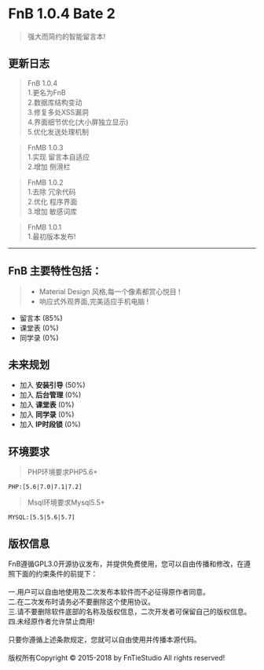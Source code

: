 
FnB 1.0.4 Bate 2
===========================
>强大而简约的智能留言本!

**更新日志**
----
>FnB 1.0.4
<br/>1.更名为FnB
<br/>2.数据库结构变动
<br/>3.修复多处XSS漏洞
<br/>4.界面细节优化(大小屏独立显示)
<br/>5.优化发送处理机制

>FnMB 1.0.3
<br/>1.实现 留言本自适应
<br/>2.增加 侧滑栏

>FnMB 1.0.2
<br/>1.去除 冗余代码
<br/>2.优化 程序界面
<br/>3.增加 敏感词库

>FnMB 1.0.1 
<br/>1.最初版本发布!
----
## FnB 主要特性包括：

> + Material Design 风格,每一个像素都赏心悦目 !
> + 响应式外观界面,完美适应手机电脑 !

 + 留言本 (85%)
 + 课堂表 (0%)
 + 同学录 (0%)

## 未来规划
 + 加入 **安装引导** (50%)
 + 加入 **后台管理** (0%)
 + 加入 **课堂表** (0%)
 + 加入 **同学录** (0%)
 + 加入 **IP时段锁** (0%)

## 环境要求
> PHP环境要求PHP5.6+
 ~~~
 PHP:[5.6|7.0|7.1|7.2]
 ~~~
> Msql环境要求Mysql5.5+
 ~~~
 MYSQL:[5.5|5.6|5.7]
 ~~~

## 版权信息
 FnB遵循GPL3.0开源协议发布，并提供免费使用，您可以自由传播和修改，在遵照下面的约束条件的前提下：
<br/>
<br/>
一.用户可以自由地使用及二次发布本软件而不必征得原作者同意。
<br/>
二.在二次发布时请务必不要删除这个使用协议。
<br/>
三.请不要删除软件底部的名称及版权信息，二次开发者可保留自己的版权信息。
<br/>
四.未经原作者允许禁止商用!
<br/>
<br/>
只要你遵循上述条款规定，您就可以自由使用并传播本源代码。
<br/>
<br/>
版权所有Copyright © 2015-2018 by FnTieStudio All rights reserved!
